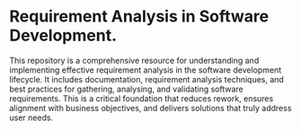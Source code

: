 # Requirement Analysis in Software Development.
This repository is a comprehensive resource for understanding and implementing effective requirement analysis in the software development lifecycle. It includes documentation, requirement analysis techniques, and best practices for gathering, analysing, and validating software requirements. This is a critical foundation that reduces rework, ensures alignment with business objectives, and delivers solutions that truly address user needs.
